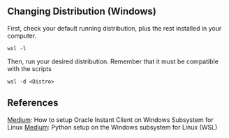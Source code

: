 ## Changing Distribution (Windows)

First, check your default running distribution, plus the rest installed in your computer.
```
wsl -l
```
Then, run your desired distribution. Remember that it must be compatible with the scripts
```
wsl -d <Distro>
```

## References

[Medium](https://medium.com/@arunkundgol/how-to-setup-oracle-instant-client-on-windows-subsystem-for-linux-cccee61d5b0b): How to setup Oracle Instant Client on Windows Subsystem for Linux
[Medium](https://medium.com/@rhdzmota/python-development-on-the-windows-subsystem-for-linux-wsl-17a0fa1839d): Python setup on the Windows subsystem for Linux (WSL)